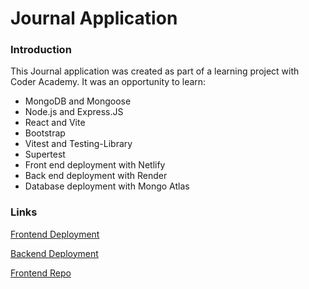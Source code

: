 # Journal Application 

### Introduction 
This Journal application was created as part of a learning project with Coder Academy. It was an opportunity to learn:
- MongoDB and Mongoose
- Node.js and Express.JS
- React and Vite 
- Bootstrap 
- Vitest and Testing-Library 
- Supertest 
- Front end deployment with Netlify 
- Back end deployment with Render
- Database deployment with Mongo Atlas 

### Links 
[Frontend Deployment](https://roaring-moonbeam-e9c4af.netlify.app/) 

[Backend Deployment](https://journal-api-production.onrender.com/)

[Frontend Repo](https://github.com/derdriu-mcateer/Journal_API_backend)
